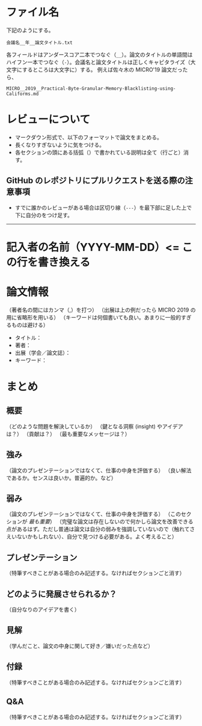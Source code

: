 # ファイル名
下記のようにする。

`会議名__年__論文タイトル.txt`

各フィールドはアンダースコア二本でつなぐ（`__`）。論文のタイトルの単語間はハイフン一本でつなぐ（`-`）。会議名と論文タイトルは正しくキャピタライズ（大文字にするところは大文字に）する。
例えば佐々木の MICRO'19 論文だったら、

`MICRO__2019__Practical-Byte-Granular-Memory-Blacklisting-using-Califorms.md`

# レビューについて
- マークダウン形式で、以下のフォーマットで論文をまとめる。
- 長くなりすぎないように気をつける。
- 各セクションの頭にある括弧（）で書かれている説明は全て（行ごと）消す。

## GitHub のレポジトリにプルリクエストを送る際の注意事項
- すでに誰かのレビューがある場合は区切り線（`---`）を最下部に足した上で下に自分のをつけ足す。

---

# 記入者の名前（YYYY-MM-DD）<= この行を書き換える

# 論文情報
（著者名の間にはカンマ（,）を打つ）
（出展は上の例だったら MICRO 2019 の用に省略形を用いる）
（キーワードは何個書いても良い。あまりに一般的すぎるものは避ける）

- タイトル：
- 著者：
- 出展（学会／論文誌）：
- キーワード：

# まとめ
## 概要
（どのような問題を解決しているか）
（鍵となる洞察 (insight) やアイデアは？）
（貢献は？）
（最も重要なメッセージは？）

## 強み
（論文のプレゼンテーションではなくて、仕事の中身を評価する）
（良い解法であるか。センスは良いか。普遍的か。など）

## 弱み
（論文のプレゼンテーションではなくて、仕事の中身を評価する）
（このセクションが *最も重要*）
（完璧な論文は存在しないので何かしら論文を改善できる点があるはず。ただし普通は論文は自分の弱みを強調していないので（触れてさえいないかもしれない）、自分で見つける必要がある。よく考えること）

## プレゼンテーション
（特筆すべきことがある場合のみ記述する。なければセクションごと消す）

## どのように発展させられるか？
（自分なりのアイデアを書く）

## 見解
（学んだこと、論文の中身に関して好き／嫌いだった点など）

## 付録
（特筆すべきことがある場合のみ記述する。なければセクションごと消す）

## Q&A
（特筆すべきことがある場合のみ記述する。なければセクションごと消す）
